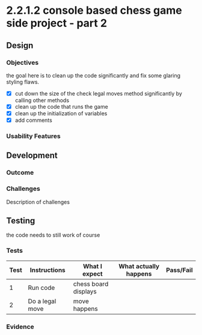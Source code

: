 # 2.2.1.2 console based chess game side project - part 2

## Design

### Objectives

the goal here is to clean up the code significantly and fix some glaring styling flaws.

* [x] cut down the size of the check legal moves method significantly by calling other methods
* [x] clean up the code that runs the game
* [x] clean up the initialization of variables
* [x] add comments

### Usability Features

## Development

### Outcome

### Challenges

Description of challenges

## Testing

the code needs to still work of course

### Tests

| Test | Instructions    | What I expect        | What actually happens | Pass/Fail |
| ---- | --------------- | -------------------- | --------------------- | --------- |
| 1    | Run code        | chess board displays |                       |           |
| 2    | Do a legal move | move happens         |                       |           |

### Evidence
